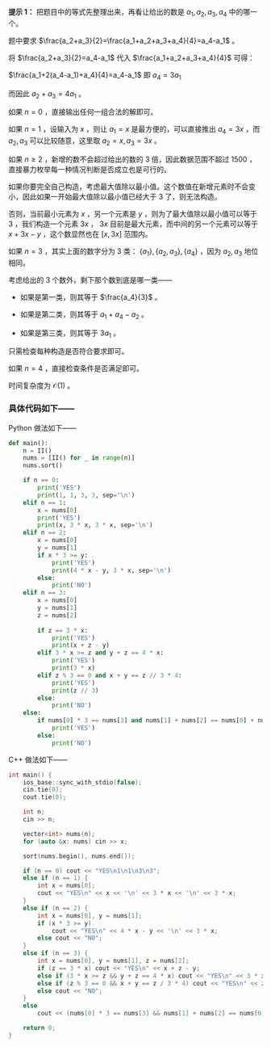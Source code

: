**提示 1：** 把题目中的等式先整理出来，再看让给出的数是 $a_1,a_2,a_3,a_4$ 中的哪一个。

题中要求 $\frac{a_2+a_3}{2}=\frac{a_1+a_2+a_3+a_4}{4}=a_4-a_1$ 。

将 $\frac{a_2+a_3}{2}=a_4-a_1$ 代入 $\frac{a_1+a_2+a_3+a_4}{4}$ 可得：

$\frac{a_1+2(a_4-a_1)+a_4}{4}=a_4-a_1$ 即 $a_4=3a_1$

而因此 $a_2+a_3=4a_1$ 。

如果 $n=0$ ，直接输出任何一组合法的解即可。

如果 $n=1$ ，设输入为 $x$ ，则让 $a_1=x$ 是最方便的，可以直接推出 $a_4=3x$ ，而 $a_2,a_3$ 可以比较随意，这里取 $a_2=x,a_3=3x$ 。

如果 $n\geq 2$ ，新增的数不会超过给出的数的 $3$ 倍，因此数据范围不超过 $1500$ ，直接暴力枚举每一种情况判断是否成立也是可行的。

如果你要完全自己构造，考虑最大值除以最小值。这个数值在新增元素时不会变小，因此如果一开始最大值除以最小值已经大于 $3$ 了，则无法构造。

否则，当前最小元素为 $x$ ，另一个元素是 $y$ ，则为了最大值除以最小值可以等于 $3$ ，我们构造一个元素 $3x$ ， $3x$ 目前是最大元素，而中间的另一个元素可以等于 $x+3x-y$ ，这个数显然也在 $[x,3x]$ 范围内。

如果 $n=3$ ，其实上面的数字分为 $3$ 类： $\{a_1\},\{a_2,a_3\},\{a_4\}$ ，因为 $a_2,a_3$ 地位相同。

考虑给出的 $3$ 个数外，剩下那个数到底是哪一类——

- 如果是第一类，则其等于 $\frac{a_4}{3}$ 。

- 如果是第二类，则其等于 $a_1+a_4-a_2$ 。

- 如果是第三类，则其等于 $3a_1$ 。

只需检查每种构造是否符合要求即可。

如果 $n=4$ ，直接检查条件是否满足即可。

时间复杂度为 $\mathcal{O}(1)$ 。

### 具体代码如下——

Python 做法如下——

```Python []
def main():
    n = II()
    nums = [II() for _ in range(n)]
    nums.sort()

    if n == 0:
        print('YES')
        print(1, 1, 3, 3, sep='\n')
    elif n == 1:
        x = nums[0]
        print('YES')
        print(x, 3 * x, 3 * x, sep='\n')
    elif n == 2:
        x = nums[0]
        y = nums[1]
        if x * 3 >= y:
            print('YES')
            print(4 * x - y, 3 * x, sep='\n')
        else:
            print('NO')
    elif n == 3:
        x = nums[0]
        y = nums[1]
        z = nums[2]
        
        if z == 3 * x:
            print('YES')
            print(x + z - y)
        elif 3 * x >= z and y + z == 4 * x:
            print('YES')
            print(3 * x)
        elif z % 3 == 0 and x + y == z // 3 * 4:
            print('YES')
            print(z // 3)
        else:
            print('NO')
    else:
        if nums[0] * 3 == nums[3] and nums[1] + nums[2] == nums[0] + nums[3]:
            print('YES')
        else:
            print('NO')
```

C++ 做法如下——

```cpp []
int main() {
    ios_base::sync_with_stdio(false);
    cin.tie(0);
    cout.tie(0);

    int n;
    cin >> n;

    vector<int> nums(n);
    for (auto &x: nums) cin >> x;

    sort(nums.begin(), nums.end());

    if (n == 0) cout << "YES\n1\n1\n3\n3";
    else if (n == 1) {
        int x = nums[0];
        cout << "YES\n" << x << '\n' << 3 * x << '\n' << 3 * x;
    }
    else if (n == 2) {
        int x = nums[0], y = nums[1];
        if (x * 3 >= y)
            cout << "YES\n" << 4 * x - y << '\n' << 3 * x;
        else cout << "NO";
    }
    else if (n == 3) {
        int x = nums[0], y = nums[1], z = nums[2];
        if (z == 3 * x) cout << "YES\n" << x + z - y;
        else if (3 * x >= z && y + z == 4 * x) cout << "YES\n" << 3 * x;
        else if (z % 3 == 0 && x + y == z / 3 * 4) cout << "YES\n" << z / 3;
        else cout << "NO";
    }
    else
        cout << (nums[0] * 3 == nums[3] && nums[1] + nums[2] == nums[0] + nums[3] ? "YES" : "NO");

    return 0;
}
```
